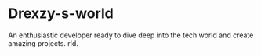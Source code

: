 # Drexzy-s-world
An enthusiastic developer ready to dive deep into the tech world and create amazing projects. rld. 
